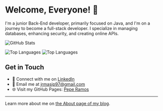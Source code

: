 # Welcome, Everyone! 🙌

I'm a junior Back-End developer, primarily focused on Java, and I'm on a journey to become a full-stack developer. I specialize in managing databases, enhancing security, and creating online APIs.

![GitHub Stats](https://github-readme-stats.vercel.app/api?username=jramma&count_private=true&show_icons=true)

![Top Languages](https://github-readme-stats.vercel.app/api/top-langs?username=jramma&theme=dark)
![Top Languages](https://github-readme-stats.vercel.app/api/top-langs?username=jramma&layout=compact)

## Get in Touch

- 💼 Connect with me on [LinkedIn](https://www.linkedin.com/in/peperamos090922/)
- 📧 Email me at <a href="mailto:jrmasip97@gmail.com">jrmasip97@gmail.com</a>
- 🌐 Visit my GitHub Pages: [Pepe Ramos](https://jramma.github.io/)

---

Learn more about me on [the About page of my blog](https://jramma.com/).


